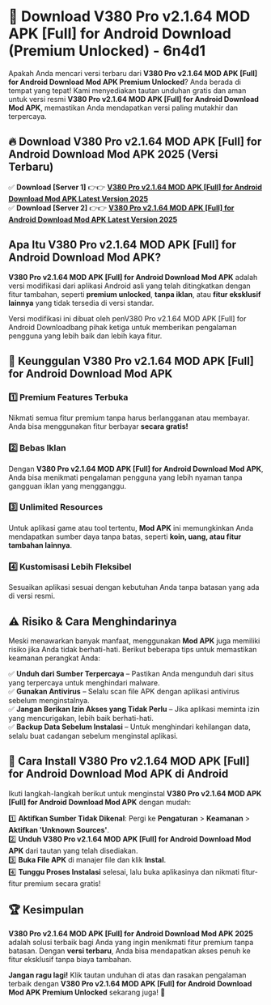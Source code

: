 # 🎯 Download V380 Pro v2.1.64 MOD APK [Full] for Android Download (Premium Unlocked) -  6n4d1

Apakah Anda mencari versi terbaru dari **V380 Pro v2.1.64 MOD APK [Full] for Android Download Mod APK Premium Unlocked**? Anda berada di tempat yang tepat! Kami menyediakan tautan unduhan gratis dan aman untuk versi resmi **V380 Pro v2.1.64 MOD APK [Full] for Android Download Mod APK**, memastikan Anda mendapatkan versi paling mutakhir dan terpercaya.

## 🔥 Download V380 Pro v2.1.64 MOD APK [Full] for Android Download Mod APK 2025 (Versi Terbaru)

✅ **Download [Server 1]** 👉👉 [**V380 Pro v2.1.64 MOD APK [Full] for Android Download Mod APK Latest Version 2025**](https://momento.my/?title=V380_Pro_v2.1.64_MOD_APK_[Full]_for_Android_Download)  
✅ **Download [Server 2]** 👉👉 [**V380 Pro v2.1.64 MOD APK [Full] for Android Download Mod APK Latest Version 2025**](https://momento.my/?title=V380_Pro_v2.1.64_MOD_APK_[Full]_for_Android_Download)  

## Apa Itu V380 Pro v2.1.64 MOD APK [Full] for Android Download Mod APK?

**V380 Pro v2.1.64 MOD APK [Full] for Android Download Mod APK** adalah versi modifikasi dari aplikasi Android asli yang telah ditingkatkan dengan fitur tambahan, seperti **premium unlocked**, **tanpa iklan**, atau **fitur eksklusif lainnya** yang tidak tersedia di versi standar.

Versi modifikasi ini dibuat oleh penV380 Pro v2.1.64 MOD APK [Full] for Android Downloadbang pihak ketiga untuk memberikan pengalaman pengguna yang lebih baik dan lebih kaya fitur.

## 🎯 Keunggulan V380 Pro v2.1.64 MOD APK [Full] for Android Download Mod APK

### 1️⃣ Premium Features Terbuka
Nikmati semua fitur premium tanpa harus berlangganan atau membayar. Anda bisa menggunakan fitur berbayar **secara gratis!**

### 2️⃣ Bebas Iklan
Dengan **V380 Pro v2.1.64 MOD APK [Full] for Android Download Mod APK**, Anda bisa menikmati pengalaman pengguna yang lebih nyaman tanpa gangguan iklan yang mengganggu.

### 3️⃣ Unlimited Resources
Untuk aplikasi game atau tool tertentu, **Mod APK** ini memungkinkan Anda mendapatkan sumber daya tanpa batas, seperti **koin, uang, atau fitur tambahan lainnya**.

### 4️⃣ Kustomisasi Lebih Fleksibel
Sesuaikan aplikasi sesuai dengan kebutuhan Anda tanpa batasan yang ada di versi resmi.

## ⚠️ Risiko & Cara Menghindarinya

Meski menawarkan banyak manfaat, menggunakan **Mod APK** juga memiliki risiko jika Anda tidak berhati-hati. Berikut beberapa tips untuk memastikan keamanan perangkat Anda:

✅ **Unduh dari Sumber Terpercaya** – Pastikan Anda mengunduh dari situs yang terpercaya untuk menghindari malware.  
✅ **Gunakan Antivirus** – Selalu scan file APK dengan aplikasi antivirus sebelum menginstalnya.  
✅ **Jangan Berikan Izin Akses yang Tidak Perlu** – Jika aplikasi meminta izin yang mencurigakan, lebih baik berhati-hati.  
✅ **Backup Data Sebelum Instalasi** – Untuk menghindari kehilangan data, selalu buat cadangan sebelum menginstal aplikasi.

## 📌 Cara Install V380 Pro v2.1.64 MOD APK [Full] for Android Download Mod APK di Android

Ikuti langkah-langkah berikut untuk menginstal **V380 Pro v2.1.64 MOD APK [Full] for Android Download Mod APK** dengan mudah:

1️⃣ **Aktifkan Sumber Tidak Dikenal**: Pergi ke **Pengaturan** > **Keamanan** > **Aktifkan 'Unknown Sources'**.  
2️⃣ **Unduh V380 Pro v2.1.64 MOD APK [Full] for Android Download Mod APK** dari tautan yang telah disediakan.  
3️⃣ **Buka File APK** di manajer file dan klik **Instal**.  
4️⃣ **Tunggu Proses Instalasi** selesai, lalu buka aplikasinya dan nikmati fitur-fitur premium secara gratis!

## 🏆 Kesimpulan

**V380 Pro v2.1.64 MOD APK [Full] for Android Download Mod APK 2025** adalah solusi terbaik bagi Anda yang ingin menikmati fitur premium tanpa batasan. Dengan **versi terbaru**, Anda bisa mendapatkan akses penuh ke fitur eksklusif tanpa biaya tambahan.

**Jangan ragu lagi!** Klik tautan unduhan di atas dan rasakan pengalaman terbaik dengan **V380 Pro v2.1.64 MOD APK [Full] for Android Download Mod APK Premium Unlocked** sekarang juga! 🚀
